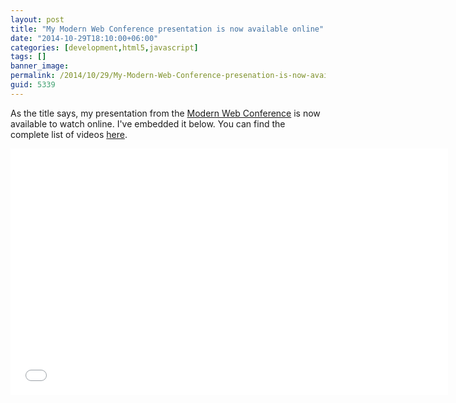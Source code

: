 ```yaml
---
layout: post
title: "My Modern Web Conference presentation is now available online"
date: "2014-10-29T18:10:00+06:00"
categories: [development,html5,javascript]
tags: []
banner_image: 
permalink: /2014/10/29/My-Modern-Web-Conference-presenation-is-now-available-online
guid: 5339
---
```


<p>
As the title says, my presentation from the <a href="http://modernwebconf.com/">Modern Web Conference</a> is now available to watch online. I've embedded it below. You can find the complete list of videos <a href="https://www.youtube.com/playlist?list=PLiYXklwkfBF-wlV9ZfnKagKd8E1f7Bllw">here</a>.
</p>

<iframe width="700" height="394" src="//www.youtube.com/embed/Dle3tpAJSYw?list=PLiYXklwkfBF-wlV9ZfnKagKd8E1f7Bllw" frameborder="0" allowfullscreen></iframe>